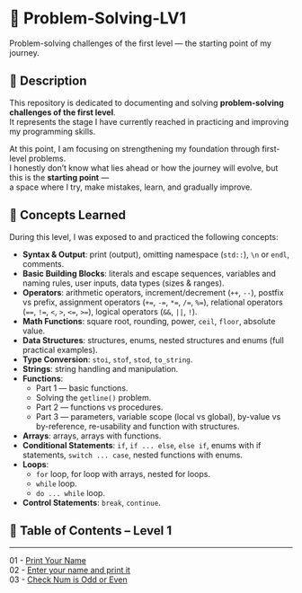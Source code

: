 # 🧩 Problem-Solving-LV1
Problem-solving challenges of the first level — the starting point of my journey.

📌 Description
--------------

This repository is dedicated to documenting and solving **problem-solving challenges of the first level**.  
It represents the stage I have currently reached in practicing and improving my programming skills.

At this point, I am focusing on strengthening my foundation through first-level problems.  
I honestly don’t know what lies ahead or how the journey will evolve, but this is the **starting point** —  
a space where I try, make mistakes, learn, and gradually improve.

📝 Concepts Learned  
--------------

During this level, I was exposed to and practiced the following concepts:  

- **Syntax & Output**: print (output), omitting namespace (`std::`), `\n` or `endl`, comments.  
- **Basic Building Blocks**: literals and escape sequences, variables and naming rules, user inputs, data types (sizes & ranges).  
- **Operators**: arithmetic operators, increment/decrement (`++`, `--`), postfix vs prefix, assignment operators (`+=`, `-=`, `*=`, `/=`, `%=`), relational operators (`==`, `!=`, `<`, `>`, `<=`, `>=`), logical operators (`&&`, `||`, `!`).  
- **Math Functions**: square root, rounding, power, `ceil`, `floor`, absolute value.  
- **Data Structures**: structures, enums, nested structures and enums (full practical examples).  
- **Type Conversion**: `stoi`, `stof`, `stod`, `to_string`.  
- **Strings**: string handling and manipulation.  
- **Functions**:  
  - Part 1 — basic functions.  
  - Solving the `getline()` problem.  
  - Part 2 — functions vs procedures.  
  - Part 3 — parameters, variable scope (local vs global), by-value vs by-reference, re-usability and function with structures.  
- **Arrays**: arrays, arrays with functions.  
- **Conditional Statements**: `if`, `if ... else`, `else if`, enums with if statements, `switch ... case`, nested functions with enums.  
- **Loops**:  
  - `for` loop, for loop with arrays, nested for loops.  
  - `while` loop.  
  - `do ... while` loop.  
- **Control Statements**: `break`, `continue`.  

## 📂 Table of Contents – Level 1
______________

01 - [Print Your Name](https://github.com/MM-YY-MM/Problem-Solving/tree/main/Problem%20Solving%20LV1./01%20-%20Print%20Your%20Name)  
02 - [Enter your name and print it](https://github.com/MM-YY-MM/Problem-Solving/tree/main/Problem%20Solving%20LV1./02%20-%20Enter%20your%20name%20and%20print%20it)  
03 - [Check Num is Odd or Even](https://github.com/MM-YY-MM/Problem-Solving/tree/main/Problem%20Solving%20LV1./03%20-%20Check%20Num%20is%20Odd%20or%20Even)

